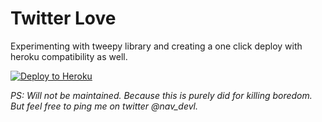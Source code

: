 # Twitter Love
Experimenting with tweepy library and creating a one click deploy with heroku compatibility as well.

[![Deploy to Heroku](https://www.herokucdn.com/deploy/button.png)](https://dashboard.heroku.com/new?template=https://github.com/Navdevl/twitterLove/tree/master)

_PS: Will not be maintained. Because this is purely did for killing boredom. But feel free to ping me on twitter @nav_devl._ 